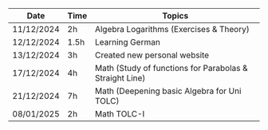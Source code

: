 | Date       | Time | Topics                                                  |
| ---------- | ---- | ------------------------------------------------------- |
| 11/12/2024 | 2h   | Algebra Logarithms (Exercises & Theory)                 |
| 12/12/2024 | 1.5h | Learning German                                         |
| 13/12/2024 | 3h   | Created new personal website                            |
| 17/12/2024 | 4h   | Math (Study of functions for Parabolas & Straight Line) |
| 21/12/2024 | 7h   | Math (Deepening basic Algebra for Uni TOLC)             |
| 08/01/2025 | 2h   | Math TOLC-I            |
